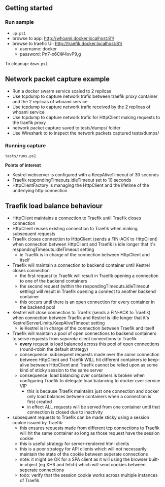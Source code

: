 ## Getting started

### Run sample

* `up.ps1`
* browse to app: http://whoami.docker.localhost:81/
* browse to traefic UI: http://traefik.docker.localhost:81/
    * username: docker
    * password: Pn7-x6C@4xvP9,g

To cleanup: `down.ps1`

## Network packet capture example

* Run a docker swarm service scaled to 2 replicas
* Use tcpdump to capture network trafic between traefik proxy container and the 2 replicas of whoami service
* Use tcpdump to capture network trafic received by the 2 replicas of whoami service
* Use tcpdump to capture network trafic for HttpClient making requests to the traefik proxy
* network packet capture saved to tests/dumps/ folder
* Use Wireshark to to inspect the network packets captured tests/dumps/

### Running capture

`tests/runs.ps1`

**Points of interest**
* Kestrel webserver is configured with a KeepAliveTimeout of 30 seconds
* Traefik respondingTimeouts.idleTimeout set to 10 seconds
* HttpClientFactory is managing the HttpClient and the lifetime of the underlying http connection

## Traefik load balance behaviour

* HttpClient maintains a connection to Traefik until Traefik closes connection
* HttpClient reuses existing connection to Traefik when making subsequent requests
* Traefik closes connection to HttpClient (sends a FIN-ACK to HttpClient) when connection between HttpClient and Traefik is idle longer that it's respondingTimeouts.idleTimeout setting
	* ie Traefik is in charge of the connection between HttpClient and itself
* Traefik will maintain a connection to backend container until Kestrel closes connection
	* the first request to Traefik will result in Traefik opening a connection to one of the backend containers
	* the second request (within the respondingTimeouts.idleTimeout setting) will result in Traefik opening a connect to another backend container
	* this occurs until there is an open connection for every container in the backend pool
* Kestrel will close connection to Traefik (sends a FIN-ACK to Traefik) when connection between Traefik and Kestrel is idle longer that it's KestrelServerLimits.KeepAliveTimeout setting
	* ie Kestrel is in charge of the connection between Traefik and itself
* Traefik will maintain a pool of open connections to backend containers to serve requests from *seperate* client connections to Traefik
	* **every** request is load balanced across this pool of open connections (round-robin the default strategy)
	* consequence: subsequent requests made over the *same* connection between HttpClient and Traefik WILL hit different containers ie keep-alive between HttpClient and Traefik cannot be relied upon as some kind of sticky session to the same server
	* consequence: load balancing over containers is broken when configuring Traefik to delegate load balancing to docker over service VIP
		* this is because Traefik maintains just one connection and docker only load balances between containers when a connection is first created
		* in effect ALL requests will be served from one container until that connection is closed due to inactivity
* subsequent requests to Traefik can be made sticky using a session cookie issued by Traefik:
	* this ensures requests made from different tcp connections to Traefik will hit the same container so long as those request have the session cookie
	* this is useful strategy for server-rendered html clients
	* this is a poor strategy for API clients which will not necessarily maintain the state of the cookie between seperate connections
	* note: it might be OK for a SPA client as it will using the browser built-in object (eg XHR and fetch) which will send cookies between seperate connections
	* todo: verify that the session cookie works across multiple instances of Traefik